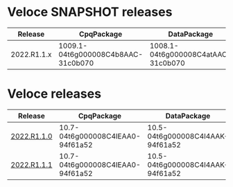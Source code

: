 # Veloce SNAPSHOT releases
| Release | CpqPackage | DataPackage | ExtensionPackage | BackendVersion | StudioVersion | FrontendVersion | DocgenVersion |
| ------- | ---------- | ----------- | ---------------- | -------------- | ------------- | --------------- | ------------- |
| 2022.R1.1.x | 1009.1-04t6g000008C4b8AAC-31c0b070 | 1008.1-04t6g000008C4atAAC-31c0b070 | 1003.1-04t6g000008C4bDAAS-31c0b070 | 7.2.0-878fc21a | 1.2.0-350d14d4 | 6.1.2-b93df0bd | 1.0.7-14311ef8 |



# Veloce releases
| Release | CpqPackage | DataPackage | ExtensionPackage | BackendVersion | StudioVersion | FrontendVersion | DocgenVersion |
| ------- | ---------- | ----------- | ---------------- | -------------- | ------------- | --------------- | ------------- |
| [2022.R1.1.0](/install_2022.R1.1.0.sh) | 10.7-04t6g000008C4IEAA0-94f61a52 | 10.5-04t6g000008C4I4AAK-94f61a52 | 10.2-04t6g000008C4CaAAK-94f61a52 | 7.0.0-8da0738f | 1.0.80-37007b6d | 6.0.0-f89a2aba | 1.0.7-14311ef8 |
| [2022.R1.1.1](/install_2022.R1.1.1.sh) | 10.7-04t6g000008C4IEAA0-94f61a52 | 10.5-04t6g000008C4I4AAK-94f61a52 | 10.2-04t6g000008C4CaAAK-94f61a52 | 7.1.5-64f1fa11 | 1.1.1-0997c73c | 6.0.0-f89a2aba | 1.0.7-14311ef8 |

